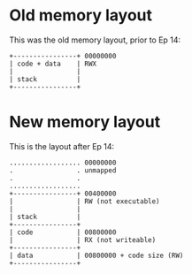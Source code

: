 # Old memory layout
This was the old memory layout, prior to Ep 14:
```
+----------------+ 00000000
| code + data    | RWX
|                |
| stack          |
+----------------+
```

# New memory layout
This is the layout after Ep 14:
```
.................. 00000000
.                . unmapped
.                .
..................
+----------------+ 00400000
|                | RW (not executable)
|                |
| stack          |
+----------------+
| code           | 00800000
|                | RX (not writeable)
+----------------+
| data           | 00800000 + code size (RW)
+----------------+
```